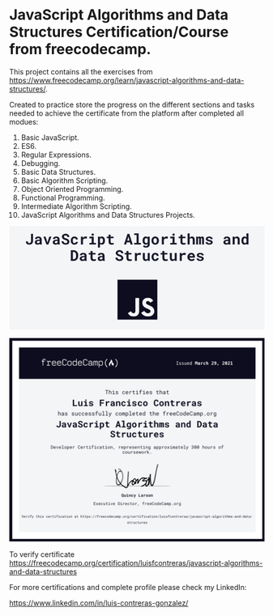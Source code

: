 # JavaScript Algorithms and Data Structures Certification/Course from freecodecamp.

This project contains all the exercises from https://www.freecodecamp.org/learn/javascript-algorithms-and-data-structures/.

Created to practice store the progress on the different sections and tasks needed to achieve the certificate from the platform after completed all modues:

1. Basic JavaScript.
2. ES6.
3. Regular Expressions.
4. Debugging.
5. Basic Data Structures.
6. Basic Algorithm Scripting.
7. Object Oriented Programming.
8. Functional Programming.
9. Intermediate Algorithm Scripting.
10. JavaScript Algorithms and Data Structures Projects.

![JS](./picture.png)

![Cert](./cert.png)

To verify certificate https://freecodecamp.org/certification/luisfcontreras/javascript-algorithms-and-data-structures

For more certifications and complete profile please check my LinkedIn:

https://www.linkedin.com/in/luis-contreras-gonzalez/
